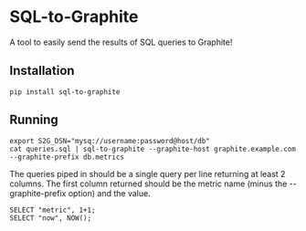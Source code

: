 # SQL-to-Graphite

A tool to easily send the results of SQL queries to Graphite!

## Installation

```
pip install sql-to-graphite
```

## Running

```
export S2G_DSN="mysq://username:password@host/db"
cat queries.sql | sql-to-graphite --graphite-host graphite.example.com --graphite-prefix db.metrics
```

The queries piped in should be a single query per line returning at least 2
columns. The first column returned should be the metric name (minus the
--graphite-prefix option) and the value.

```
SELECT "metric", 1+1;
SELECT "now", NOW();
```
